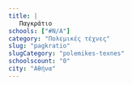 ```yaml
---
title: |
   Παγκράτιο
schools: ["#N/A"]
category: "Πολεμικές τέχνες"
slug: "pagkratio"
slugCategory: "polemikes-texnes"
schoolscount: "0"
city: "Αθήνα"
---
```


